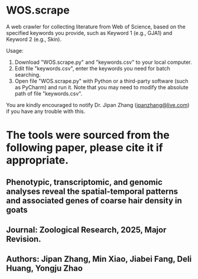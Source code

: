 # WOS.scrape
A web crawler for collecting literature from Web of Science, based on the specified keywords you provide, such as Keyword 1 (e.g., GJA1) and Keyword 2 (e.g., Skin).

Usage:
1. Download "WOS.scrape.py" and "keywords.csv" to your local computer.
2. Edit file "keywords.csv", enter the keywords you need for batch searching.
3. Open file "WOS.scrape.py" with Python or a third-party software (such as PyCharm) and run it. Note that you may need to modify the absolute path of file "keywords.csv".

You are kindly encouraged to notify Dr. Jipan Zhang (jpanzhang@live.com) if you have any trouble with this.

# The tools were sourced from the following paper, please cite it if appropriate.
 ## Phenotypic, transcriptomic, and genomic analyses reveal the spatial-temporal patterns and associated genes of coarse hair density in goats
 ## Journal: Zoological Research, 2025, Major Revision.
 ## Authors: Jipan Zhang, Min Xiao, Jiabei Fang, Deli Huang, Yongju Zhao

